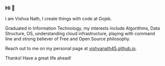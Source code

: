 ### Hi 👋

I am Vishva Nath, I create things with code at Gojek. 

Graduated in Information Technology, my interests include Algorithms, Data Structure, OS, understanding cloud infrastructure, playing with command line and strong believer of Free and Open Source philosophy.

Reach out to me on my personal page at [vishvanath45.github.io](https://vishvanath45.github.io).

Thanks! 
Have a great life ahead!

<!--
**vishvanath45/vishvanath45** is a ✨ _special_ ✨ repository because its `README.md` (this file) appears on your GitHub profile.

Here are some ideas to get you started:

- 🔭 I’m currently working on ...
- 🌱 I’m currently learning ...
- 👯 I’m looking to collaborate on ...
- 🤔 I’m looking for help with ...
- 💬 Ask me about ...
- 📫 How to reach me: ...
- 😄 Pronouns: ...
- ⚡ Fun fact: ...
-->
